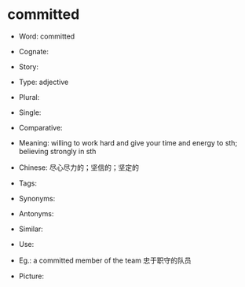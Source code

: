 # committed

- Word: committed
- Cognate: 
- Story: 

- Type: adjective
- Plural: 
- Single: 
- Comparative: 
- Meaning: willing to work hard and give your time and energy to sth; believing strongly in sth
- Chinese: 尽心尽力的；坚信的；坚定的
- Tags: 
- Synonyms: 
- Antonyms: 
- Similar: 
- Use: 
- Eg.: a committed member of the team 忠于职守的队员
- Picture: 

